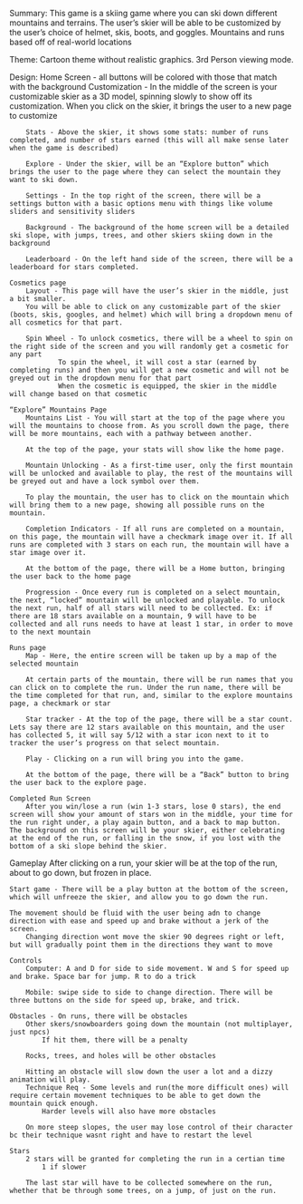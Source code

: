 Summary: This game is a skiing game where you can ski down different mountains and terrains. The user’s skier will be able to be customized by the user’s choice of helmet, skis, boots, and goggles. Mountains and runs based off of real-world locations

Theme: Cartoon theme without realistic graphics. 3rd Person viewing mode.


Design:
    Home Screen - all buttons will be colored with those that match with the background
        Customization - In the middle of the screen is your customizable skier as a 3D model, spinning slowly to show off its customization.
            When you click on the skier, it brings the user to a new page to customize

        Stats - Above the skier, it shows some stats: number of runs completed, and number of stars earned (this will all make sense later when the game is described)

        Explore - Under the skier, will be an “Explore button” which brings the user to the page where they can select the mountain they want to ski down.

        Settings - In the top right of the screen, there will be a settings button with a basic options menu with things like volume sliders and sensitivity sliders

        Background - The background of the home screen will be a detailed ski slope, with jumps, trees, and other skiers skiing down in the background

        Leaderboard - On the left hand side of the screen, there will be a leaderboard for stars completed.

    Cosmetics page
        Layout - This page will have the user’s skier in the middle, just a bit smaller.
        You will be able to click on any customizable part of the skier (boots, skis, googles, and helmet) which will bring a dropdown menu of all cosmetics for that part.

        Spin Wheel - To unlock cosmetics, there will be a wheel to spin on the right side of the screen and you will randomly get a cosmetic for any part
                To spin the wheel, it will cost a star (earned by completing runs) and then you will get a new cosmetic and will not be greyed out in the dropdown menu for that part
                When the cosmetic is equipped, the skier in the middle will change based on that cosmetic 

    “Explore” Mountains Page
        Mountains List - You will start at the top of the page where you will the mountains to choose from. As you scroll down the page, there will be more mountains, each with a pathway between another. 

        At the top of the page, your stats will show like the home page.

        Mountain Unlocking - As a first-time user, only the first mountain will be unlocked and available to play, the rest of the mountains will be greyed out and have a lock symbol over them.

        To play the mountain, the user has to click on the mountain which will bring them to a new page, showing all possible runs on the mountain.

        Completion Indicators - If all runs are completed on a mountain, on this page, the mountain will have a checkmark image over it. If all runs are completed with 3 stars on each run, the mountain will have a star image over it.

        At the bottom of the page, there will be a Home button, bringing the user back to the home page

        Progression - Once every run is completed on a select mountain, the next, “locked” mountain will be unlocked and playable. To unlock the next run, half of all stars will need to be collected. Ex: if there are 18 stars available on a mountain, 9 will have to be collected and all runs needs to have at least 1 star, in order to move to the next mountain

    Runs page
        Map - Here, the entire screen will be taken up by a map of the selected mountain

        At certain parts of the mountain, there will be run names that you can click on to complete the run. Under the run name, there will be the time completed for that run, and, similar to the explore mountains page, a checkmark or star

        Star tracker - At the top of the page, there will be a star count. Lets say there are 12 stars available on this mountain, and the user has collected 5, it will say 5/12 with a star icon next to it to tracker the user’s progress on that select mountain.

        Play - Clicking on a run will bring you into the game.

        At the bottom of the page, there will be a “Back” button to bring the user back to the explore page.

    Completed Run Screen
        After you win/lose a run (win 1-3 stars, lose 0 stars), the end screen will show your amount of stars won in the middle, your time for the run right under, a play again button, and a back to map button. The background on this screen will be your skier, either celebrating at the end of the run, or falling in the snow, if you lost with the bottom of a ski slope behind the skier.

Gameplay
    After clicking on a run, your skier will be at the top of the run, about to go down, but frozen in place.

    Start game - There will be a play button at the bottom of the screen, which will unfreeze the skier, and allow you to go down the run.

    The movement should be fluid with the user being adn to change direction with ease and speed up and brake without a jerk of the screen.
        Changing direction wont move the skier 90 degrees right or left, but will gradually point them in the directions they want to move

    Controls
        Computer: A and D for side to side movement. W and S for speed up and brake. Space bar for jump. R to do a trick

        Mobile: swipe side to side to change direction. There will be three buttons on the side for speed up, brake, and trick.
    
    Obstacles - On runs, there will be obstacles
        Other skers/snowboarders going down the mountain (not multiplayer, just npcs)
            If hit them, there will be a penalty

        Rocks, trees, and holes will be other obstacles

        Hitting an obstacle will slow down the user a lot and a dizzy animation will play.
        Technique Req - Some levels and run(the more difficult ones) will require certain movement techniques to be able to get down the mountain quick enough.
            Harder levels will also have more obstacles

        On more steep slopes, the user may lose control of their character bc their technique wasnt right and have to restart the level

    Stars
        2 stars will be granted for completing the run in a certian time
            1 if slower
            
        The last star will have to be collected somewhere on the run, whether that be through some trees, on a jump, of just on the run.







